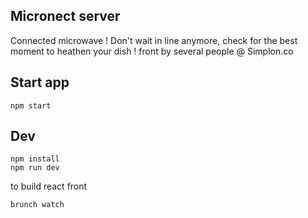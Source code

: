Micronect server
---

Connected microwave ! Don't wait in line anymore, check for the best moment to heathen your dish ! front by several people @ Simplon.co

Start app
---
```
npm start
```

Dev
---
```
npm install
npm run dev
```

to build react front
```
brunch watch
```